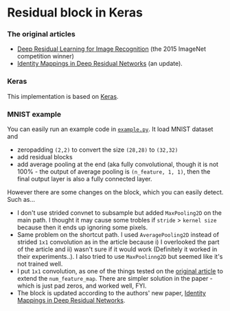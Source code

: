 # Residual block in Keras

### The original articles
 * [Deep Residual Learning for Image Recognition](http://arxiv.org/abs/1512.03385) (the 2015 ImageNet competition winner)
 * [Identity Mappings in Deep Residual Networks](http://arxiv.org/abs/1603.05027) (an update).

### Keras
This implementation is based on [Keras](https://github.com/fchollet/keras).

### MNIST example
You can easily run an example code in [`example.py`](https://github.com/keunwoochoi/residual_block_keras/blob/master/example.py). It load MNIST dataset and
 * zeropadding `(2,2)` to convert the size `(28,28)` to `(32,32)`
 * add residual blocks
 * add average pooling at the end (aka fully convolutional, though it is not 100% - the output of average pooling is `(n_feature, 1, 1)`, then the final output layer is also a fully connected layer. 

However there are some changes on the block, which you can easily detect. Such as...
 * I don't use strided convnet to subsample but added `MaxPooling2D` on the main path. I thought it may cause some trobles if `stride` > `kernel size` because then it ends up ignoring some pixels.
 * Same problem on the shortcut path. I used `AveragePooling2D` instead of strided `1x1` convolution as in the article because i) I overlooked the part of the article and ii) wasn't sure if it would work (Definitely it worked in their experiments..). I also tried to use `MaxPoolinng2D` but seemed like it's not trained well. 
 * I put `1x1` convolution, as one of the things tested on the [original article](http://arxiv.org/abs/1512.03385) to extend the `num_feature_map`. There are simpler solution in the paper - which is just pad zeros, and worked well, FYI.
 * The block is updated according to the authors' new paper, [Identity Mappings in Deep Residual Networks](http://arxiv.org/abs/1603.05027).
